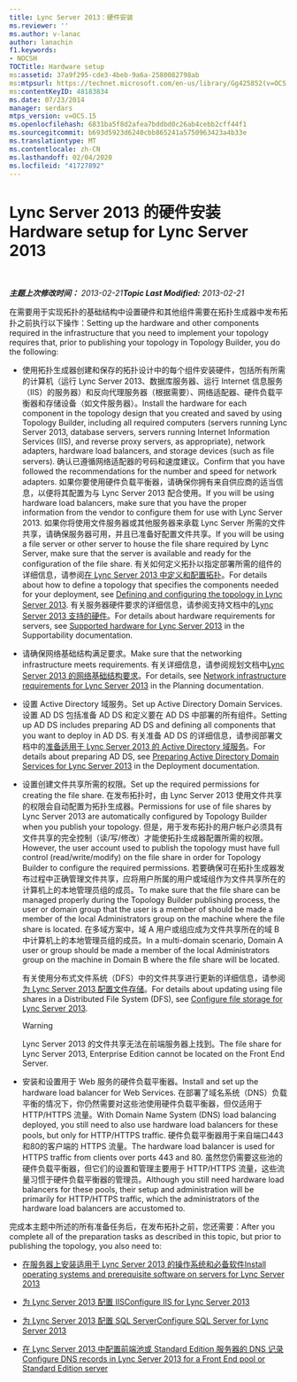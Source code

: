 ```yaml
---
title: Lync Server 2013：硬件安装
ms.reviewer: ''
ms.author: v-lanac
author: lanachin
f1.keywords:
- NOCSH
TOCTitle: Hardware setup
ms:assetid: 37a9f295-cde3-4beb-9a6a-2580082798ab
ms:mtpsurl: https://technet.microsoft.com/en-us/library/Gg425852(v=OCS.15)
ms:contentKeyID: 48183834
ms.date: 07/23/2014
manager: serdars
mtps_version: v=OCS.15
ms.openlocfilehash: 6831ba5f8d2afea7bddbd0c26ab4cebb2cff44f1
ms.sourcegitcommit: b693d5923d6240cbb865241a5750963423a4b33e
ms.translationtype: MT
ms.contentlocale: zh-CN
ms.lasthandoff: 02/04/2020
ms.locfileid: "41727892"
---
```

<div data-xmlns="http://www.w3.org/1999/xhtml">

<div class="topic" data-xmlns="http://www.w3.org/1999/xhtml" data-msxsl="urn:schemas-microsoft-com:xslt" data-cs="http://msdn.microsoft.com/en-us/">

<div data-asp="http://msdn2.microsoft.com/asp">

# <a name="hardware-setup-for-lync-server-2013"></a><span data-ttu-id="06088-102">Lync Server 2013 的硬件安装</span><span class="sxs-lookup"><span data-stu-id="06088-102">Hardware setup for Lync Server 2013</span></span>

</div>

<div id="mainSection">

<div id="mainBody">

<span> </span>

<span data-ttu-id="06088-103">_**主题上次修改时间：** 2013-02-21_</span><span class="sxs-lookup"><span data-stu-id="06088-103">_**Topic Last Modified:** 2013-02-21_</span></span>

<span data-ttu-id="06088-104">在需要用于实现拓扑的基础结构中设置硬件和其他组件需要在拓扑生成器中发布拓扑之前执行以下操作：</span><span class="sxs-lookup"><span data-stu-id="06088-104">Setting up the hardware and other components required in the infrastructure that you need to implement your topology requires that, prior to publishing your topology in Topology Builder, you do the following:</span></span>

  - <span data-ttu-id="06088-105">使用拓扑生成器创建和保存的拓扑设计中的每个组件安装硬件，包括所有所需的计算机（运行 Lync Server 2013、数据库服务器、运行 Internet 信息服务（IIS）的服务器）和反向代理服务器（根据需要）、网络适配器、硬件负载平衡器和存储设备（如文件服务器）。</span><span class="sxs-lookup"><span data-stu-id="06088-105">Install the hardware for each component in the topology design that you created and saved by using Topology Builder, including all required computers (servers running Lync Server 2013, database servers, servers running Internet Information Services (IIS), and reverse proxy servers, as appropriate), network adapters, hardware load balancers, and storage devices (such as file servers).</span></span> <span data-ttu-id="06088-106">确认已遵循网络适配器的号码和速度建议。</span><span class="sxs-lookup"><span data-stu-id="06088-106">Confirm that you have followed the recommendations for the number and speed for network adapters.</span></span> <span data-ttu-id="06088-107">如果你要使用硬件负载平衡器，请确保你拥有来自供应商的适当信息，以便将其配置为与 Lync Server 2013 配合使用。</span><span class="sxs-lookup"><span data-stu-id="06088-107">If you will be using hardware load balancers, make sure that you have the proper information from the vendor to configure them for use with Lync Server 2013.</span></span> <span data-ttu-id="06088-108">如果你将使用文件服务器或其他服务器来承载 Lync Server 所需的文件共享，请确保服务器可用，并且已准备好配置文件共享。</span><span class="sxs-lookup"><span data-stu-id="06088-108">If you will be using a file server or other server to house the file share required by Lync Server, make sure that the server is available and ready for the configuration of the file share.</span></span> <span data-ttu-id="06088-109">有关如何定义拓扑以指定部署所需的组件的详细信息，请参阅[在 Lync Server 2013 中定义和配置拓扑](lync-server-2013-defining-and-configuring-the-topology.md)。</span><span class="sxs-lookup"><span data-stu-id="06088-109">For details about how to define a topology that specifies the components needed for your deployment, see [Defining and configuring the topology in Lync Server 2013](lync-server-2013-defining-and-configuring-the-topology.md).</span></span> <span data-ttu-id="06088-110">有关服务器硬件要求的详细信息，请参阅支持文档中的[Lync Server 2013 支持的硬件](lync-server-2013-supported-hardware.md)。</span><span class="sxs-lookup"><span data-stu-id="06088-110">For details about hardware requirements for servers, see [Supported hardware for Lync Server 2013](lync-server-2013-supported-hardware.md) in the Supportability documentation.</span></span>

  - <span data-ttu-id="06088-111">请确保网络基础结构满足要求。</span><span class="sxs-lookup"><span data-stu-id="06088-111">Make sure that the networking infrastructure meets requirements.</span></span> <span data-ttu-id="06088-112">有关详细信息，请参阅规划文档中[Lync Server 2013 的网络基础结构要求](lync-server-2013-network-infrastructure-requirements.md)。</span><span class="sxs-lookup"><span data-stu-id="06088-112">For details, see [Network infrastructure requirements for Lync Server 2013](lync-server-2013-network-infrastructure-requirements.md) in the Planning documentation.</span></span>

  - <span data-ttu-id="06088-113">设置 Active Directory 域服务。</span><span class="sxs-lookup"><span data-stu-id="06088-113">Set up Active Directory Domain Services.</span></span> <span data-ttu-id="06088-114">设置 AD DS 包括准备 AD DS 和定义要在 AD DS 中部署的所有组件。</span><span class="sxs-lookup"><span data-stu-id="06088-114">Setting up AD DS includes preparing AD DS and defining all components that you want to deploy in AD DS.</span></span> <span data-ttu-id="06088-115">有关准备 AD DS 的详细信息，请参阅部署文档中的[准备适用于 Lync Server 2013 的 Active Directory 域服务](lync-server-2013-preparing-active-directory-domain-services.md)。</span><span class="sxs-lookup"><span data-stu-id="06088-115">For details about preparing AD DS, see [Preparing Active Directory Domain Services for Lync Server 2013](lync-server-2013-preparing-active-directory-domain-services.md) in the Deployment documentation.</span></span>

  - <span data-ttu-id="06088-116">设置创建文件共享所需的权限。</span><span class="sxs-lookup"><span data-stu-id="06088-116">Set up the required permissions for creating the file share.</span></span> <span data-ttu-id="06088-117">在发布拓扑时，由 Lync Server 2013 使用文件共享的权限会自动配置为拓扑生成器。</span><span class="sxs-lookup"><span data-stu-id="06088-117">Permissions for use of file shares by Lync Server 2013 are automatically configured by Topology Builder when you publish your topology.</span></span> <span data-ttu-id="06088-118">但是，用于发布拓扑的用户帐户必须具有文件共享的完全控制（读/写/修改）才能使拓扑生成器配置所需的权限。</span><span class="sxs-lookup"><span data-stu-id="06088-118">However, the user account used to publish the topology must have full control (read/write/modify) on the file share in order for Topology Builder to configure the required permissions.</span></span> <span data-ttu-id="06088-119">若要确保可在拓扑生成器发布过程中正确管理文件共享，应将用户所属的用户或域组作为文件共享所在的计算机上的本地管理员组的成员。</span><span class="sxs-lookup"><span data-stu-id="06088-119">To make sure that the file share can be managed properly during the Topology Builder publishing process, the user or domain group that the user is a member of should be made a member of the local Administrators group on the machine where the file share is located.</span></span> <span data-ttu-id="06088-120">在多域方案中，域 A 用户或组应成为文件共享所在的域 B 中计算机上的本地管理员组的成员。</span><span class="sxs-lookup"><span data-stu-id="06088-120">In a multi-domain scenario, Domain A user or group should be made a member of the local Administrators group on the machine in Domain B where the file share will be located.</span></span>
    
    <span data-ttu-id="06088-121">有关使用分布式文件系统（DFS）中的文件共享进行更新的详细信息，请参阅[为 Lync Server 2013 配置文件存储](lync-server-2013-configure-dfs-file-storage.md)。</span><span class="sxs-lookup"><span data-stu-id="06088-121">For details about updating using file shares in a Distributed File System (DFS), see [Configure file storage for Lync Server 2013](lync-server-2013-configure-dfs-file-storage.md).</span></span>
    
    <div>
    

    > [!WARNING]  
    > <span data-ttu-id="06088-122">Lync Server 2013 的文件共享无法在前端服务器上找到。</span><span class="sxs-lookup"><span data-stu-id="06088-122">The file share for Lync Server 2013, Enterprise Edition cannot be located on the Front End Server.</span></span>

    
    </div>

  - <span data-ttu-id="06088-123">安装和设置用于 Web 服务的硬件负载平衡器。</span><span class="sxs-lookup"><span data-stu-id="06088-123">Install and set up the hardware load balancer for Web Services.</span></span> <span data-ttu-id="06088-124">在部署了域名系统（DNS）负载平衡的情况下，你仍然需要对这些池使用硬件负载平衡器，但仅适用于 HTTP/HTTPS 流量。</span><span class="sxs-lookup"><span data-stu-id="06088-124">With Domain Name System (DNS) load balancing deployed, you still need to also use hardware load balancers for these pools, but only for HTTP/HTTPS traffic.</span></span> <span data-ttu-id="06088-125">硬件负载平衡器用于来自端口443和80的客户端的 HTTPS 流量。</span><span class="sxs-lookup"><span data-stu-id="06088-125">The hardware load balancer is used for HTTPS traffic from clients over ports 443 and 80.</span></span> <span data-ttu-id="06088-126">虽然您仍需要这些池的硬件负载平衡器，但它们的设置和管理主要用于 HTTP/HTTPS 流量，这些流量习惯于硬件负载平衡器的管理员。</span><span class="sxs-lookup"><span data-stu-id="06088-126">Although you still need hardware load balancers for these pools, their setup and administration will be primarily for HTTP/HTTPS traffic, which the administrators of the hardware load balancers are accustomed to.</span></span>

<span data-ttu-id="06088-127">完成本主题中所述的所有准备任务后，在发布拓扑之前，您还需要：</span><span class="sxs-lookup"><span data-stu-id="06088-127">After you complete all of the preparation tasks as described in this topic, but prior to publishing the topology, you also need to:</span></span>

  - [<span data-ttu-id="06088-128">在服务器上安装适用于 Lync Server 2013 的操作系统和必备软件</span><span class="sxs-lookup"><span data-stu-id="06088-128">Install operating systems and prerequisite software on servers for Lync Server 2013</span></span>](lync-server-2013-install-operating-systems-and-prerequisite-software-on-servers.md)

  - [<span data-ttu-id="06088-129">为 Lync Server 2013 配置 IIS</span><span class="sxs-lookup"><span data-stu-id="06088-129">Configure IIS for Lync Server 2013</span></span>](lync-server-2013-configure-iis.md)

  - [<span data-ttu-id="06088-130">为 Lync Server 2013 配置 SQL Server</span><span class="sxs-lookup"><span data-stu-id="06088-130">Configure SQL Server for Lync Server 2013</span></span>](lync-server-2013-configure-sql-server-for-lync-server.md)

  - [<span data-ttu-id="06088-131">在 Lync Server 2013 中配置前端池或 Standard Edition 服务器的 DNS 记录</span><span class="sxs-lookup"><span data-stu-id="06088-131">Configure DNS records in Lync Server 2013 for a Front End pool or Standard Edition server</span></span>](lync-server-2013-configure-dns-records-for-a-front-end-pool-or-standard-edition-server.md)

</div>

<span> </span>

</div>

</div>

</div>

